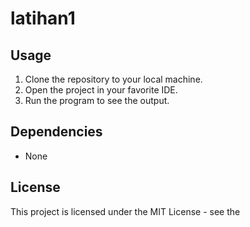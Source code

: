 # latihan1
## Usage
 1. Clone the repository to your local machine.
 2. Open the project in your favorite IDE.
 3. Run the program to see the output.

## Dependencies
 - None

## License
This project is licensed under the MIT License - see the
